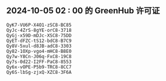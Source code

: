 ## 2024-10-05 02 : 00 的 GreenHub 许可证
```
QyK7-VU6P-X4O1-zSC8-BC85
QyJc-4ZrS-8gYE-orC8-3718
QyGj-x59D-mDJc-XSC8-75DD
QyET-dFZC-tS12-bdC8-B7C9
Qy8V-5xul-d8JB-adC8-3303
Qy82-1OXp-vgo4-mHC8-B8E0
Qy7w-Y8Cn-J06q-FxC8-19C8
Qy7s-0d22-I2FF-PaC8-8553
Qy6x-vOPE-P5b9-TRC8-8CC7
Qy6S-lbSg-zjxQ-XZC8-3F6A
```
